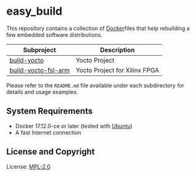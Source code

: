 # easy_build

This repository contains a collection of [Docker](http://www.docker.com/)files that help rebuilding a few embedded software distributions.

| Subproject               | Description                                 |
| ------------------------ | ------------------------------------------- |
| [build-yocto][1]         | Yocto Project                               |
| [build-yocto-fsl-arm][2] | Yocto Project for Xilinx FPGA               |

Please refer to the `README.md` file available under each subdirectory for details and usage examples.

[1]: build-yocto
[2]: build-yocto-xilinx

System Requirements
-------------------

* Docker 17.12.0-ce or later (tested with [Ubuntu](http://www.ubuntu.com/))
* A fast Internet connection

License and Copyright
---------------------

License: [MPL-2.0](LICENSE)

<!-- EOF -->



